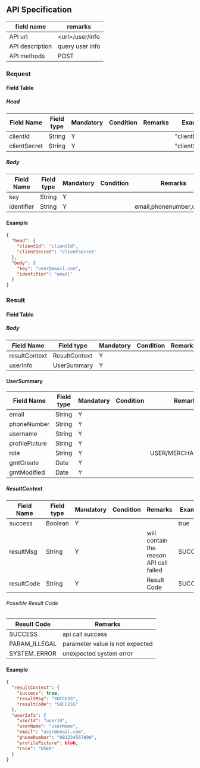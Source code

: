 ## API Specification

| field name      | remarks           |
| --------------- | ----------------- |
| API url         | \<url\>/user/info |
| API description | query user info   |
| API methods     | POST              |

### Request

#### Field Table

##### Head

| Field Name   | Field type | Mandatory | Condition | Remarks | Example        |
| ------------ | ---------- | --------- | --------- | ------- | -------------- |
| clientId     | String     | Y         |           |         | "clientId"     |
| clientSecret | String     | Y         |           |         | "clientSecret" |

##### Body

| Field Name | Field type | Mandatory | Condition | Remarks                   | Example          |
| ---------- | ---------- | --------- | --------- | ------------------------- | ---------------- |
| key        | String     | Y         |           |                           | "user@email.com" |
| identifier | String     | Y         |           | email,phonenumber,user_id | "email"          |

#### Example

```json
{
  "head": {
    "clientId": "clientId",
    "clientSecret": "clientSecret"
  },
  "body": {
    "key": "user@email.com",
    "identifier": "email"
  }
}
```

### Result

#### Field Table

##### Body

| Field Name    | Field type    | Mandatory | Condition | Remarks | Example |
| ------------- | ------------- | --------- | --------- | ------- | ------- |
| resultContext | ResultContext | Y         |           |         |         |
| userInfo      | UserSummary   | Y         |           |         |         |

#### UserSummary
| Field Name     | Field type | Mandatory | Condition | Remarks             | Example |
| -------------- | ---------- | --------- | --------- | ------------------- | ------- |
| email          | String     | Y         |           |                     |         |
| phoneNumber    | String     | Y         |           |                     |         |
| username       | String     | Y         |           |                     |         |
| profilePicture | String     | Y         |           |                     |         |
| role           | String     | Y         |           | USER/MERCHANT/ADMIN |         |
| gmtCreate      | Date       | Y         |           |                     |         |
| gmtModified    | Date       | Y         |           |                     |         |

##### ResultContext

| Field Name | Field type | Mandatory | Condition | Remarks                                 | Example |
| ---------- | ---------- | --------- | --------- | --------------------------------------- | ------- |
| success    | Boolean    | Y         |           |                                         | true    |
| resultMsg  | String     | Y         |           | will contain the reason API call failed | SUCCESS |
| resultCode | String     | Y         |           | Result Code                             | SUCCESS |

###### Possible Result Code

| Result Code   | Remarks                         |
| ------------- | ------------------------------- |
| SUCCESS       | api call success                |
| PARAM_ILLEGAL | parameter value is not expected |
| SYSTEM_ERROR  | unexpected system error         |

#### Example

```json
{
  "resultContext": {
    "success": true,
    "resultMsg": "SUCCESS",
    "resultCode": "SUCCESS"
  },
  "userInfo": {
    "userId": "userId",
    "userName": "userName",
    "email": "user@email.com",
    "phoneNumber": "081234567890",
    "profilePicture": blob,
    "role": "USER"
  }
}
```

